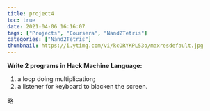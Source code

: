 ```yaml
---
title: project4
toc: true
date: 2021-04-06 16:16:07
tags: ["Projects", "Coursera", "Nand2Tetris"]
categories: ["Nand2Tetris"]
thumbnail: https://i.ytimg.com/vi/kcORYKPL53o/maxresdefault.jpg
---
```


**Write 2 programs in Hack Machine Language:** 

1. a loop doing multiplication;
2. a listener for keyboard to blacken the screen.



略



